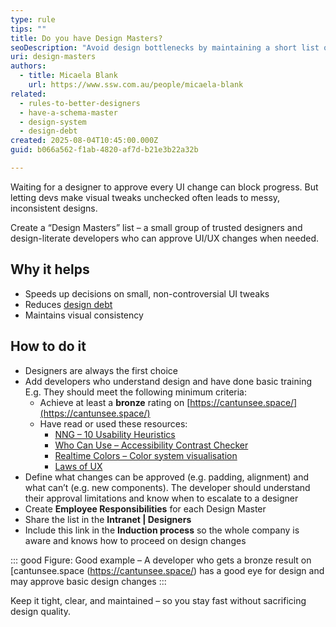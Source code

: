 ```yaml
---
type: rule
tips: ""
title: Do you have Design Masters?
seoDescription: "Avoid design bottlenecks by maintaining a short list of trusted people who can approve UI/UX changes."
uri: design-masters
authors:
  - title: Micaela Blank
    url: https://www.ssw.com.au/people/micaela-blank
related:
  - rules-to-better-designers
  - have-a-schema-master
  - design-system
  - design-debt
created: 2025-08-04T10:45:00.000Z
guid: b066a562-f1ab-4820-af7d-b21e3b22a32b

---
```


Waiting for a designer to approve every UI change can block progress. But letting devs make visual tweaks unchecked often leads to messy, inconsistent designs.

Create a “Design Masters” list – a small group of trusted designers and design-literate developers who can approve UI/UX changes when needed.

<!--endintro-->

## Why it helps

* Speeds up decisions on small, non-controversial UI tweaks
* Reduces [design debt](/design-debt)
* Maintains visual consistency

## How to do it

* Designers are always the first choice
* Add developers who understand design and have done basic training  
  E.g. They should meet the following minimum criteria:
  * Achieve at least a **bronze** rating on [https://cantunsee.space/](https://cantunsee.space/)
  * Have read or used these resources:
    * [NNG – 10 Usability Heuristics](https://www.nngroup.com/articles/ten-usability-heuristics/)
    * [Who Can Use – Accessibility Contrast Checker](https://www.whocanuse.com/)
    * [Realtime Colors – Color system visualisation](https://www.realtimecolors.com/)
    * [Laws of UX](https://lawsofux.com/)
* Define what changes can be approved (e.g. padding, alignment) and what can’t (e.g. new components). The developer should understand their approval limitations and know when to escalate to a designer
* Create **Employee Responsibilities** for each Design Master  
* Share the list in the **Intranet | Designers**  
* Include this link in the **Induction process** so the whole company is aware and knows how to proceed on design changes

::: good
Figure: Good example – A developer who gets a bronze result on [cantunsee.space (https://cantunsee.space/) has a good eye for design and may approve basic design changes
:::

Keep it tight, clear, and maintained – so you stay fast without sacrificing design quality.
